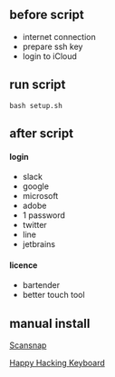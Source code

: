 ## before script

- internet connection
- prepare ssh key
- login to iCloud

## run script

```
bash setup.sh
```

## after script

#### login

- slack
- google
- microsoft
- adobe
- 1 password
- twitter
- line
- jetbrains

#### licence

- bartender
- better touch tool

## manual install

[Scansnap](https://www.pfu.fujitsu.com/imaging/ssacc/ja/start_download_21_GA.html)

[Happy Hacking Keyboard](https://www.pfu.fujitsu.com/hhkeyboard/macdownload.html)

